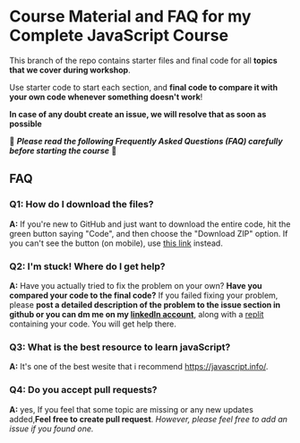 # Course Material and FAQ for my Complete JavaScript Course

This branch of the repo contains starter files and final code for all **topics that we cover during workshop**.

Use starter code to start each section, and **final code to compare it with your own code whenever something doesn't work**!

**In case of any doubt create an issue, we will resolve that as soon as possible**

🚨 **_Please read the following Frequently Asked Questions (FAQ) carefully before starting the course_** 🚨

## FAQ

### Q1: How do I download the files?

**A:** If you're new to GitHub and just want to download the entire code, hit the green button saying "Code", and then choose the "Download ZIP" option. If you can't see the button (on mobile), use [this link](https://github.com/ArunPatel02/JavaScript-Webinar/archive/master.zip) instead.

### Q2: I'm stuck! Where do I get help?

**A:** Have you actually tried to fix the problem on your own? **Have you compared your code to the final code?** If you failed fixing your problem, please **post a detailed description of the problem to the issue section in github or you can dm me on my [linkedln account](https://www.linkedin.com/in/arun-patel-542924219)**, along with a [replit](https://replit.com/@ArunPatel02/GDSC-Web-Development-Workshop) containing your code. You will get help there.

### Q3: What is the best resource to learn javaScript?

**A:** It's one of the best wesite that i recommend <https://javascript.info/>.

### Q4: Do you accept pull requests?

**A:** yes, If you feel that some topic are missing or any new updates added,**Feel free to create pull request**. _However, please feel free to add an issue if you found one._
